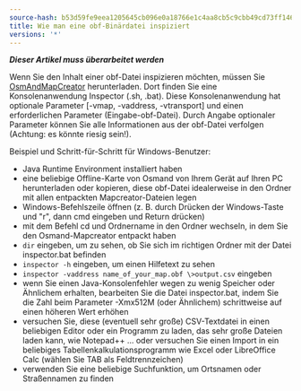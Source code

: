 ```yaml
---
source-hash: b53d59fe9eea1205645cb096e0a18766e1c4aa8cb5c9cbb49cd73ff14655af86
title: Wie man eine obf-Binärdatei inspiziert
versions: '*'
---
```


**_Dieser Artikel muss überarbeitet werden_**

Wenn Sie den Inhalt einer obf-Datei inspizieren möchten, müssen Sie [OsmAndMapCreator](https://download.osmand.net/latest-night-build/OsmAndMapCreator-main.zip) herunterladen. Dort finden Sie eine Konsolenanwendung Inspector (.sh, .bat). Diese Konsolenanwendung hat optionale Parameter [-vmap, -vaddress, -vtransport] und einen erforderlichen Parameter (Eingabe-obf-Datei). Durch Angabe optionaler Parameter können Sie alle Informationen aus der obf-Datei verfolgen (Achtung: es könnte riesig sein!).

Beispiel und Schritt-für-Schritt für Windows-Benutzer:
- Java Runtime Environment installiert haben
- eine beliebige Offline-Karte von Osmand von Ihrem Gerät auf Ihren PC herunterladen oder kopieren, diese obf-Datei idealerweise in den Ordner mit allen entpackten Mapcreator-Dateien legen
- Windows-Befehlszeile öffnen (z. B. durch Drücken der Windows-Taste und "r", dann cmd eingeben und Return drücken)
- mit dem Befehl cd und Ordnername in den Ordner wechseln, in dem Sie den Osmand-Mapcreator entpackt haben
- `dir` eingeben, um zu sehen, ob Sie sich im richtigen Ordner mit der Datei inspector.bat befinden
- `inspector -h` eingeben, um einen Hilfetext zu sehen
- `inspector -vaddress name_of_your_map.obf \>output.csv` eingeben
- wenn Sie einen Java-Konsolenfehler wegen zu wenig Speicher oder Ähnlichem erhalten, bearbeiten Sie die Datei inspector.bat, indem Sie die Zahl beim Parameter -Xmx512M (oder Ähnlichem) schrittweise auf einen höheren Wert erhöhen
- versuchen Sie, diese (eventuell sehr große) CSV-Textdatei in einen beliebigen Editor oder ein Programm zu laden, das sehr große Dateien laden kann, wie Notepad++ ... oder versuchen Sie einen Import in ein beliebiges Tabellenkalkulationsprogramm wie Excel oder LibreOffice Calc (wählen Sie TAB als Feldtrennzeichen)
- verwenden Sie eine beliebige Suchfunktion, um Ortsnamen oder Straßennamen zu finden